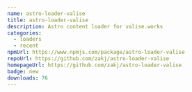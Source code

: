```yaml
---
name: astro-loader-valise
title: astro-loader-valise
description: Astro content loader for valise.works
categories:
  - loaders
  - recent
npmUrl: https://www.npmjs.com/package/astro-loader-valise
repoUrl: https://github.com/zakj/astro-loader-valise
homepageUrl: https://github.com/zakj/astro-loader-valise
badge: new
downloads: 76
---
```

